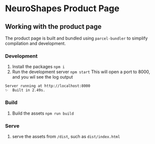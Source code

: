 # NeuroShapes Product Page

## Working with the product page
The product page is built and bundled using `parcel-bundler` to simplify compilation and development.

### Development
1. Install the packages
`npm i`
2. Run the development server
`npm start`
This will open a port to 8000, and you wil see the log output
```
Server running at http://localhost:8000
✨  Built in 2.49s.
```

### Build
1. Build the assets
`npm run build`

### Serve
1. serve the assets from `/dist`, such as `dist/index.html`